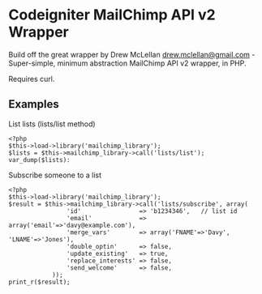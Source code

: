 Codeigniter MailChimp API v2 Wrapper
====================================

Build off the great wrapper by Drew McLellan <drew.mclellan@gmail.com> - Super-simple, minimum abstraction MailChimp API v2 wrapper, in PHP.

Requires curl.

Examples
--------

List lists (lists/list method)

	<?php
	$this->load->library('mailchimp_library');
	$lists = $this->mailchimp_library->call('lists/list');
	var_dump($lists):

Subscribe someone to a list

	<?php
	$this->load->library('mailchimp_library');
	$result = $this->mailchimp_library->call('lists/subscribe', array(
					'id'                => 'b1234346',   // list id
					'email'             => array('email'=>'davy@example.com'),
					'merge_vars'        => array('FNAME'=>'Davy', 'LNAME'=>'Jones'),
					'double_optin'      => false,
					'update_existing'   => true,
					'replace_interests' => false,
					'send_welcome'      => false,
				));
	print_r($result);